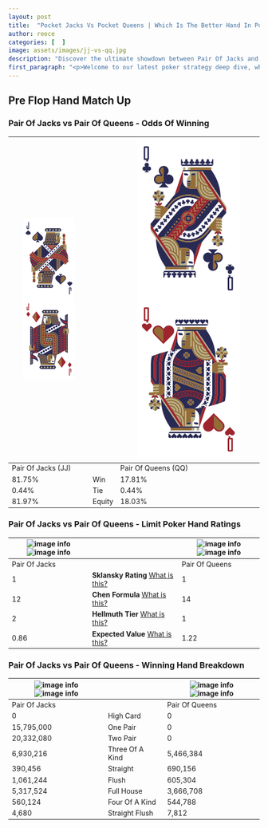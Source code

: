 ```yaml
---
layout: post
title:  "Pocket Jacks Vs Pocket Queens | Which Is The Better Hand In Poker? A Complete Guide"
author: reece
categories: [  ]
image: assets/images/jj-vs-qq.jpg
description: "Discover the ultimate showdown between Pair Of Jacks and Pair Of Queens in poker! Uncover the odds, strategies, and scenarios where one hand triumphs over the other. Get ready to up your poker game with this thrilling analysis."
first_paragraph: "<p>Welcome to our latest poker strategy deep dive, where we're pitting two distinct hands against each other in a high-stakes showdown: Pair Of Jacks vs Pair Of Queens.</p><p>In the dynamic world of poker, every decision counts, and knowing which hand holds the upper hand is key to your success at the table.</p><p>In this article, we'll dissect these two hands, explore the scenarios where one dominates the other, and equip you with the knowledge to make strategic choices that can tip the odds in your favor.</p><p>Get ready to unravel the intriguing dynamics of these poker hands and elevate your game to new heights.</p>"
---
```




[comment]: # (sp0)

## Pre Flop Hand Match Up

<div class="table hand-ratings" markdown="1"> 



### Pair Of Jacks vs Pair Of Queens - Odds Of Winning


    
| ![image info](assets/images/hand1/J.png) ![image info](assets/images/hand1/jo.png) |  | ![image info](assets/images/hand2/Q.png) ![image info](assets/images/hand2/qo.png) |
| -------- | -------- | -------- |
| Pair Of Jacks (JJ) |  | Pair Of Queens (QQ) |
| 81.75% | Win | 17.81% |
| 0.44% | Tie | 0.44% |
| 81.97% | Equity | 18.03% |




[comment]: # (sp1)



### Pair Of Jacks vs Pair Of Queens - Limit Poker Hand Ratings


    
| ![image info](https://www.riverpairs.com/assets/images/hand1/J.png) ![image info](https://www.riverpairs.com/assets/images/hand1/jo.png) |  | ![image info](https://www.riverpairs.com/assets/images/hand2/Q.png) ![image info](https://www.riverpairs.com/assets/images/hand2/qo.png) |
| -------- | -------- | -------- |
| Pair Of Jacks |  | Pair Of Queens |
| 1 | **Sklansky Rating** [What is this?](/sklansky-rating-explained) | 1 |
| 12 | **Chen Formula** [What is this?](/chen-formula-explained) | 14 |
| 2 | **Hellmuth Tier** [What is this?](/Hellmuth-tier-explained) | 1 |
| 0.86 | **Expected Value** [What is this?](/expected-value-explained) | 1.22 |




[comment]: # (sp2)



### Pair Of Jacks vs Pair Of Queens - Winning Hand Breakdown


    
| ![image info](https://www.riverpairs.com/assets/images/hand1/J.png) ![image info](https://www.riverpairs.com/assets/images/hand1/jo.png) |  | ![image info](https://www.riverpairs.com/assets/images/hand2/Q.png) ![image info](https://www.riverpairs.com/assets/images/hand2/qo.png) |
| -------- | -------- | -------- |
| Pair Of Jacks |  | Pair Of Queens |
| 0 | High Card | 0 |
| 15,795,000 | One Pair | 0 |
| 20,332,080 | Two Pair | 0 |
| 6,930,216 | Three Of A Kind | 5,466,384 |
| 390,456 | Straight | 690,156 |
| 1,061,244 | Flush | 605,304 |
| 5,317,524 | Full House | 3,666,708 |
| 560,124 | Four Of A Kind | 544,788 |
| 4,680 | Straight Flush | 7,812 |




[comment]: # (sp3)



</div>

[comment]: # (sp4)



[comment]: # (sp5)

